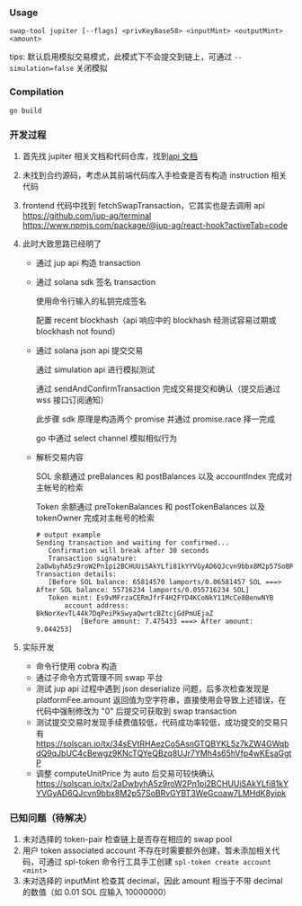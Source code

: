 ### Usage

```shell
swap-tool jupiter [--flags] <privKeyBase58> <inputMint> <outputMint> <amount>
```

tips: 默认启用模拟交易模式，此模式下不会提交到链上，可通过 `--simulation=false` 关闭模拟



### Compilation

```shell
go build
```



### 开发过程

1. 首先找 jupiter 相关文档和代码仓库，找到[api 文档](https://station.jup.ag/api-v6/get-quote)

2. 未找到合约源码，考虑从其前端代码库入手检查是否有构造 instruction 相关代码

3. frontend 代码中找到 fetchSwapTransaction，它其实也是去调用 api
   https://github.com/jup-ag/terminal
   https://www.npmjs.com/package/@jup-ag/react-hook?activeTab=code

4. 此时大致思路已经明了

   - 通过 jup api 构造 transaction

   - 通过 solana sdk 签名 transaction

      使用命令行输入的私钥完成签名

      配置 recent blockhash（api 响应中的 blockhash 经测试容易过期或 blockhash not found）

   - 通过 solana json api 提交交易

      通过 simulation api 进行模拟测试

      通过 sendAndConfirmTransaction 完成交易提交和确认（提交后通过 wss 接口订阅通知）

      此步骤 sdk 原理是构造两个 promise 并通过 promise.race 择一完成

      go 中通过 select channel 模拟相似行为

   - 解析交易内容

     SOL 余额通过 preBalances 和 postBalances 以及 accountIndex 完成对主帐号的检索

     Token 余额通过 preTokenBalances 和 postTokenBalances 以及 tokenOwner 完成对主帐号的检索

     ```shell
     # output example
     Sending transaction and waiting for confirmed...
     	Confirmation will break after 30 seconds
     	Transaction signature: 2aDwbyhA5z9roW2Pn1pi2BCHUUiSAkYLfi81kYYVGyAD6QJcvn9bbx8M2p57SoBRvGYBT3WeGcoaw7LMHdK8yipk
     Transaction details:
     	[Before SOL balance: 65814570 lamports/0.06581457 SOL ===>  After SOL balance: 55716234 lamports/0.055716234 SOL]
     	Token mint: Es9vMFrzaCERmJfrF4H2FYD4KCoNkY11McCe8BenwNYB
     		account address: BkNorXevTL44k7DqPeiPkSwyaQwrtcBZtcjGdPmUEjaZ
     			[Before amount: 7.475433 ===> After amount: 9.844253]
     ```

5. 实际开发
   - 命令行使用 cobra 构造
   - 通过子命令方式管理不同 swap 平台
   - 测试 jup api 过程中遇到 json deserialize 问题，后多次检查发现是 platformFee.amount 返回值为空字符串，直接使用会导致上述错误，在代码中强制修改为 "0" 后提交可获取到 swap transaction
   - 测试提交交易时发现手续费值较低，代码成功率较低，成功提交的交易只有
      https://solscan.io/tx/34sEVtRHAezCo5AsnGTQBYKL5z7kZW4GWqbdQ9qJbUC4cBewgz9KNcTQYeQBzq8UJr7YMh4s65hVfp4wKEsaGgtP
   - 调整 computeUnitPrice 为 auto 后交易可较快确认
      https://solscan.io/tx/2aDwbyhA5z9roW2Pn1pi2BCHUUiSAkYLfi81kYYVGyAD6QJcvn9bbx8M2p57SoBRvGYBT3WeGcoaw7LMHdK8yipk



### 已知问题（待解决）

1. 未对选择的 token-pair 检查链上是否存在相应的 swap pool
2. 用户 token associated account 不存在时需要额外创建，暂未添加相关代码，可通过 spl-token 命令行工具手工创建 `spl-token create account <mint>`
3. 未对选择的 inputMint 检查其 decimal，因此 amount 相当于不带 decimal 的数值（如 0.01 SOL 应输入 10000000）
